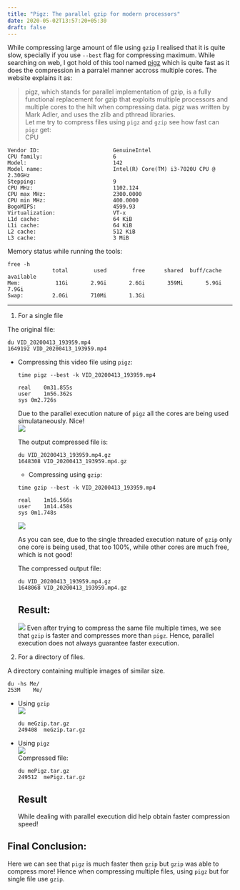 ```yaml
---
title: "Pigz: The parallel gzip for modern processors"
date: 2020-05-02T13:57:20+05:30
draft: false
---
```


While compressing large amount of file using `gzip` I realised that it is quite slow, specially if you use `--best` flag for compressing maximum. While searching on web, I got hold of this tool named [pigz](https://zlib.net/pigz/) which is quite fast as it does the compression in a parralel manner accross multiple cores. The website explains it as:    
> pigz, which stands for parallel implementation of gzip, is a fully functional replacement for gzip that exploits multiple processors and multiple cores to the hilt when compressing data. pigz was written by Mark Adler, and uses the zlib and pthread libraries.   
Let me try to compress files using `pigz` and `gzip` see how fast can `pigz` get:  
CPU  
```
Vendor ID:                       GenuineIntel
CPU family:                      6
Model:                           142
Model name:                      Intel(R) Core(TM) i3-7020U CPU @ 2.30GHz
Stepping:                        9
CPU MHz:                         1102.124
CPU max MHz:                     2300.0000
CPU min MHz:                     400.0000
BogoMIPS:                        4599.93
Virtualization:                  VT-x
L1d cache:                       64 KiB
L1i cache:                       64 KiB
L2 cache:                        512 KiB
L3 cache:                        3 MiB
```
Memory status while running the tools:   
```
free -h
              total        used        free      shared  buff/cache   available
Mem:           11Gi       2.9Gi       2.6Gi       359Mi       5.9Gi       7.9Gi
Swap:         2.0Gi       710Mi       1.3Gi
```  
---

1)  For a single file

The original file:  
```
du VID_20200413_193959.mp4 
1649192	VID_20200413_193959.mp4
```  


*  Compressing this video file using `pigz`:  

    ```
    time pigz --best -k VID_20200413_193959.mp4 

    real	0m31.855s
    user	1m56.362s
    sys	0m2.726s

    ```
    Due to the parallel execution nature of `pigz` all the cores are being used simulataneously. Nice!  
    ![](/images/2020-05-02-15-33-21.png)  

    The output compressed file is:  
    ```
    du VID_20200413_193959.mp4.gz 
    1648308	VID_20200413_193959.mp4.gz
    ```


    *  Compressing using `gzip`:   

    ```
    time gzip --best -k VID_20200413_193959.mp4 

    real	1m16.566s
    user	1m14.458s
    sys	0m1.748s
    ```

    ![](/images/2020-05-02-15-29-49.png)  

    As you can see, due to the single threaded execution nature of `gzip` only one core is being used, that too 100%, while other cores are much free, which is not good!  

    The compressed output file:   
    ```
    du VID_20200413_193959.mp4.gz 
    1648068	VID_20200413_193959.mp4.gz
    ```
    ## Result:  
    ![](/images/2020-05-02-15-41-21.png)
    Even after trying to compress the same file multiple times, we see that `gzip` is faster and compresses more than `pigz`. Hence, parallel execution does not always guarantee faster execution.



2)  For a directory of files.

A directory containing multiple images of similar size.  
```
du -hs Me/
253M	Me/
```

*  Using `gzip`  
    ![](/images/2020-05-02-16-09-11.png)
    ```
    du meGzip.tar.gz 
    249408	meGzip.tar.gz
    ```


*  Using `pigz`  
    ![](/images/2020-05-02-16-10-48.png)  
    Compressed file:  
    ```
    du mePigz.tar.gz 
    249512	mePigz.tar.gz
    ```
    ## Result
    While dealing with parallel execution did help obtain faster compression speed!

## Final Conclusion:  
Here we can see that `pigz` is much faster then `gzip` but `gzip` was able to compress more! Hence when compressing multiple files, using `pigz` but for single file use `gzip`.  